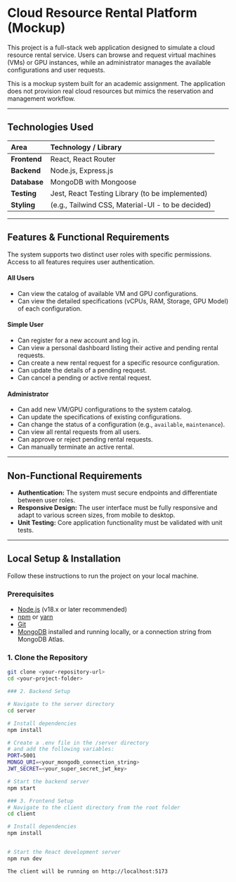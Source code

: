 # Cloud Resource Rental Platform (Mockup)

This project is a full-stack web application designed to simulate a cloud resource rental service. Users can browse and request virtual machines (VMs) or GPU instances, while an administrator manages the available configurations and user requests.

This is a mockup system built for an academic assignment. The application does not provision real cloud resources but mimics the reservation and management workflow.

---

## Technologies Used

| Area          | Technology / Library                               |
| :--------     | :------------------------------------------------- |
| **Frontend**  | React, React Router                                |
| **Backend**   | Node.js, Express.js                                |
| **Database**  | MongoDB with Mongoose                              |
| **Testing**   | Jest, React Testing Library (to be implemented)    |
| **Styling**   | (e.g., Tailwind CSS, Material-UI - to be decided)  |

---

## Features & Functional Requirements

The system supports two distinct user roles with specific permissions. Access to all features requires user authentication.

#### **All Users**
- Can view the catalog of available VM and GPU configurations.
- Can view the detailed specifications (vCPUs, RAM, Storage, GPU Model) of each configuration.

#### **Simple User**
- Can register for a new account and log in.
- Can view a personal dashboard listing their active and pending rental requests.
- Can create a new rental request for a specific resource configuration.
- Can update the details of a pending request.
- Can cancel a pending or active rental request.

#### **Administrator**
- Can add new VM/GPU configurations to the system catalog.
- Can update the specifications of existing configurations.
- Can change the status of a configuration (e.g., `available`, `maintenance`).
- Can view all rental requests from all users.
- Can approve or reject pending rental requests.
- Can manually terminate an active rental.

---

## Non-Functional Requirements

- **Authentication:** The system must secure endpoints and differentiate between user roles.
- **Responsive Design:** The user interface must be fully responsive and adapt to various screen sizes, from mobile to desktop.
- **Unit Testing:** Core application functionality must be validated with unit tests.

---

## Local Setup & Installation

Follow these instructions to run the project on your local machine.

### **Prerequisites**
- [Node.js](https://nodejs.org/) (v18.x or later recommended)
- [npm](https://www.npmjs.com/) or [yarn](https://yarnpkg.com/)
- [Git](https://git-scm.com/)
- [MongoDB](https://www.mongodb.com/try/download/community) installed and running locally, or a connection string from MongoDB Atlas.

### **1. Clone the Repository**
```bash
git clone <your-repository-url>
cd <your-project-folder>

### 2. Backend Setup

# Navigate to the server directory
cd server

# Install dependencies
npm install

# Create a .env file in the /server directory
# and add the following variables:
PORT=5001
MONGO_URI=<your_mongodb_connection_string>
JWT_SECRET=<your_super_secret_jwt_key>

# Start the backend server
npm start

### 3. Frontend Setup
# Navigate to the client directory from the root folder
cd client

# Install dependencies
npm install


# Start the React development server
npm run dev

The client will be running on http://localhost:5173